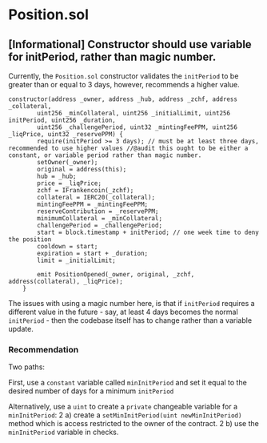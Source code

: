 # Position.sol

## [Informational] Constructor should use variable for initPeriod, rather than magic number.

Currently, the `Position.sol` constructor validates the `initPeriod` to be greater than or equal to 3 days, however, recommends a higher value.

```solidity
constructor(address _owner, address _hub, address _zchf, address _collateral, 
        uint256 _minCollateral, uint256 _initialLimit, uint256 initPeriod, uint256 _duration,
        uint256 _challengePeriod, uint32 _mintingFeePPM, uint256 _liqPrice, uint32 _reservePPM) {
        require(initPeriod >= 3 days); // must be at least three days, recommended to use higher values //@audit this ought to be either a constant, or variable period rather than magic number.
        setOwner(_owner);
        original = address(this);
        hub = _hub;
        price = _liqPrice;
        zchf = IFrankencoin(_zchf);
        collateral = IERC20(_collateral);
        mintingFeePPM = _mintingFeePPM;
        reserveContribution = _reservePPM;
        minimumCollateral = _minCollateral;
        challengePeriod = _challengePeriod;
        start = block.timestamp + initPeriod; // one week time to deny the position
        cooldown = start;
        expiration = start + _duration;
        limit = _initialLimit;
        
        emit PositionOpened(_owner, original, _zchf, address(collateral), _liqPrice);
    }
```

The issues with using a magic number here, is that if `initPeriod` requires a different value in the future - say, at least 4 days becomes the normal `initPeriod` - then the codebase itself has to change rather than a variable update.

### Recommendation
Two paths:

First, use a `constant` variable called `minInitPeriod` and set it equal to the desired number of days for a minimum `initPeriod`


Alternatively, use a `uint` to create a `private` changeable variable for a `minInitPeriod`:
	2 a) create a `setMinInitPeriod(uint newMinInitPeriod)` method which is access restricted to the owner of the contract.
	2 b) use the `minInitPeriod` variable in checks.